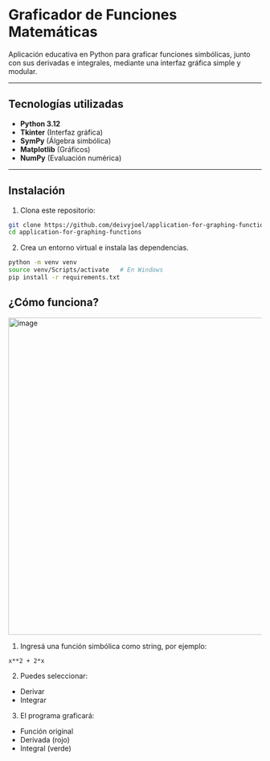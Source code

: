 # Graficador de Funciones Matemáticas

Aplicación educativa en Python para graficar funciones simbólicas, junto con sus derivadas e integrales, mediante una interfaz gráfica simple y modular.

---

## Tecnologías utilizadas
- **Python 3.12**
- **Tkinter** (Interfaz gráfica)
- **SymPy** (Álgebra simbólica)
- **Matplotlib** (Gráficos)
- **NumPy** (Evaluación numérica)

---

## Instalación
1. Clona este repositorio:
```bash
git clone https://github.com/deivyjoel/application-for-graphing-functions.git
cd application-for-graphing-functions
```

2. Crea un entorno virtual e instala las dependencias.
```bash
python -m venv venv
source venv/Scripts/activate   # En Windows
pip install -r requirements.txt
```

## ¿Cómo funciona?

<img width="598" height="630" alt="image" src="https://github.com/user-attachments/assets/62a52041-c0c5-4181-ab66-88aef4cd9473" />


1. Ingresá una función simbólica como string, por ejemplo:
```text
x**2 + 2*x
```
2. Puedes seleccionar:
- Derivar
- Integrar
3. El programa graficará:
- Función original
- Derivada (rojo)
- Integral (verde)

